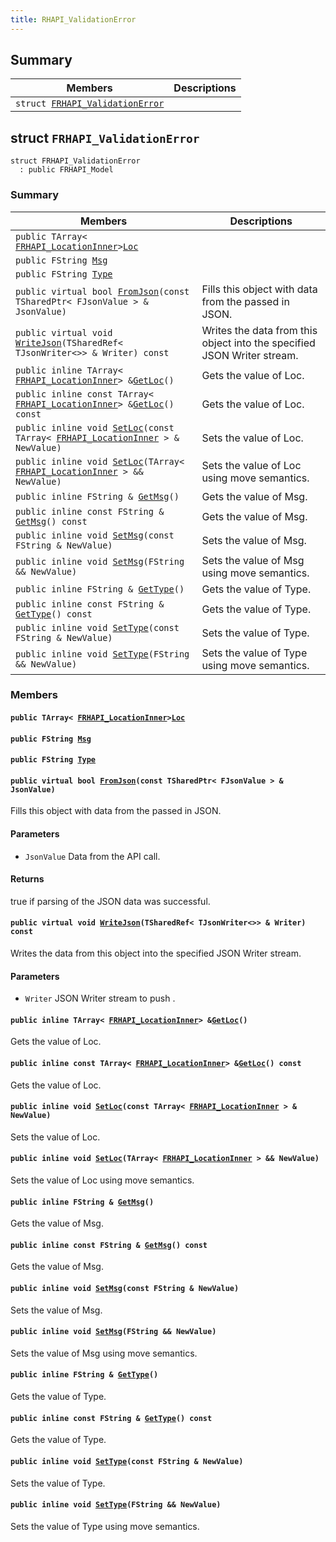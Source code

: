 ```yaml
---
title: RHAPI_ValidationError
---
```


## Summary

 Members                        | Descriptions                                
--------------------------------|---------------------------------------------
`struct `[`FRHAPI_ValidationError`](#structFRHAPI__ValidationError) | 

## struct `FRHAPI_ValidationError` <a id="structFRHAPI__ValidationError"></a>

```
struct FRHAPI_ValidationError
  : public FRHAPI_Model
```

### Summary

 Members                        | Descriptions                                
--------------------------------|---------------------------------------------
`public TArray< `[`FRHAPI_LocationInner`](RHAPI_LocationInner.md#structFRHAPI__LocationInner)` > `[`Loc`](#structFRHAPI__ValidationError_1a1a98d9fa06ac2d429c8dfc06f71e6095) | 
`public FString `[`Msg`](#structFRHAPI__ValidationError_1aad95bbd2a625698ef454b0b973bd3b4c) | 
`public FString `[`Type`](#structFRHAPI__ValidationError_1a8e9d427414bc73fe37828220e2cc8d18) | 
`public virtual bool `[`FromJson`](#structFRHAPI__ValidationError_1a5292552a28b325837314a85273c37612)`(const TSharedPtr< FJsonValue > & JsonValue)` | Fills this object with data from the passed in JSON.
`public virtual void `[`WriteJson`](#structFRHAPI__ValidationError_1ac3580685a3cb768c379729b0dd3cf771)`(TSharedRef< TJsonWriter<>> & Writer) const` | Writes the data from this object into the specified JSON Writer stream.
`public inline TArray< `[`FRHAPI_LocationInner`](RHAPI_LocationInner.md#structFRHAPI__LocationInner)` > & `[`GetLoc`](#structFRHAPI__ValidationError_1abf1227d9ef5b4a4238422c016c0859da)`()` | Gets the value of Loc.
`public inline const TArray< `[`FRHAPI_LocationInner`](RHAPI_LocationInner.md#structFRHAPI__LocationInner)` > & `[`GetLoc`](#structFRHAPI__ValidationError_1afee16f1cb4b4b1cff3be2fb367b9194b)`() const` | Gets the value of Loc.
`public inline void `[`SetLoc`](#structFRHAPI__ValidationError_1af21480c81ac669bd963361807082dc17)`(const TArray< `[`FRHAPI_LocationInner`](RHAPI_LocationInner.md#structFRHAPI__LocationInner)` > & NewValue)` | Sets the value of Loc.
`public inline void `[`SetLoc`](#structFRHAPI__ValidationError_1afdb49da714dbbe1b0c69169e998c883c)`(TArray< `[`FRHAPI_LocationInner`](RHAPI_LocationInner.md#structFRHAPI__LocationInner)` > && NewValue)` | Sets the value of Loc using move semantics.
`public inline FString & `[`GetMsg`](#structFRHAPI__ValidationError_1af87c82841237f79052cce426ba7c8f4e)`()` | Gets the value of Msg.
`public inline const FString & `[`GetMsg`](#structFRHAPI__ValidationError_1a033c4d3989361b189cbe719e9e3ada43)`() const` | Gets the value of Msg.
`public inline void `[`SetMsg`](#structFRHAPI__ValidationError_1a0bcdb73934d686e5aafaee2832f78e58)`(const FString & NewValue)` | Sets the value of Msg.
`public inline void `[`SetMsg`](#structFRHAPI__ValidationError_1a64ef8810e9829c350b2496da1f724bcf)`(FString && NewValue)` | Sets the value of Msg using move semantics.
`public inline FString & `[`GetType`](#structFRHAPI__ValidationError_1a1d00a847b3b555ad080655ebe0b5c261)`()` | Gets the value of Type.
`public inline const FString & `[`GetType`](#structFRHAPI__ValidationError_1a03c34fe18e8cbc74092d32accdc5d041)`() const` | Gets the value of Type.
`public inline void `[`SetType`](#structFRHAPI__ValidationError_1a78392f271dd7cdaf162aa11b1625d0df)`(const FString & NewValue)` | Sets the value of Type.
`public inline void `[`SetType`](#structFRHAPI__ValidationError_1adc9a82d4bbe035c68a23e59125f18112)`(FString && NewValue)` | Sets the value of Type using move semantics.

### Members

#### `public TArray< `[`FRHAPI_LocationInner`](RHAPI_LocationInner.md#structFRHAPI__LocationInner)` > `[`Loc`](#structFRHAPI__ValidationError_1a1a98d9fa06ac2d429c8dfc06f71e6095) <a id="structFRHAPI__ValidationError_1a1a98d9fa06ac2d429c8dfc06f71e6095"></a>

#### `public FString `[`Msg`](#structFRHAPI__ValidationError_1aad95bbd2a625698ef454b0b973bd3b4c) <a id="structFRHAPI__ValidationError_1aad95bbd2a625698ef454b0b973bd3b4c"></a>

#### `public FString `[`Type`](#structFRHAPI__ValidationError_1a8e9d427414bc73fe37828220e2cc8d18) <a id="structFRHAPI__ValidationError_1a8e9d427414bc73fe37828220e2cc8d18"></a>

#### `public virtual bool `[`FromJson`](#structFRHAPI__ValidationError_1a5292552a28b325837314a85273c37612)`(const TSharedPtr< FJsonValue > & JsonValue)` <a id="structFRHAPI__ValidationError_1a5292552a28b325837314a85273c37612"></a>

Fills this object with data from the passed in JSON.

#### Parameters
* `JsonValue` Data from the API call.

#### Returns
true if parsing of the JSON data was successful.

#### `public virtual void `[`WriteJson`](#structFRHAPI__ValidationError_1ac3580685a3cb768c379729b0dd3cf771)`(TSharedRef< TJsonWriter<>> & Writer) const` <a id="structFRHAPI__ValidationError_1ac3580685a3cb768c379729b0dd3cf771"></a>

Writes the data from this object into the specified JSON Writer stream.

#### Parameters
* `Writer` JSON Writer stream to push .

#### `public inline TArray< `[`FRHAPI_LocationInner`](RHAPI_LocationInner.md#structFRHAPI__LocationInner)` > & `[`GetLoc`](#structFRHAPI__ValidationError_1abf1227d9ef5b4a4238422c016c0859da)`()` <a id="structFRHAPI__ValidationError_1abf1227d9ef5b4a4238422c016c0859da"></a>

Gets the value of Loc.

#### `public inline const TArray< `[`FRHAPI_LocationInner`](RHAPI_LocationInner.md#structFRHAPI__LocationInner)` > & `[`GetLoc`](#structFRHAPI__ValidationError_1afee16f1cb4b4b1cff3be2fb367b9194b)`() const` <a id="structFRHAPI__ValidationError_1afee16f1cb4b4b1cff3be2fb367b9194b"></a>

Gets the value of Loc.

#### `public inline void `[`SetLoc`](#structFRHAPI__ValidationError_1af21480c81ac669bd963361807082dc17)`(const TArray< `[`FRHAPI_LocationInner`](RHAPI_LocationInner.md#structFRHAPI__LocationInner)` > & NewValue)` <a id="structFRHAPI__ValidationError_1af21480c81ac669bd963361807082dc17"></a>

Sets the value of Loc.

#### `public inline void `[`SetLoc`](#structFRHAPI__ValidationError_1afdb49da714dbbe1b0c69169e998c883c)`(TArray< `[`FRHAPI_LocationInner`](RHAPI_LocationInner.md#structFRHAPI__LocationInner)` > && NewValue)` <a id="structFRHAPI__ValidationError_1afdb49da714dbbe1b0c69169e998c883c"></a>

Sets the value of Loc using move semantics.

#### `public inline FString & `[`GetMsg`](#structFRHAPI__ValidationError_1af87c82841237f79052cce426ba7c8f4e)`()` <a id="structFRHAPI__ValidationError_1af87c82841237f79052cce426ba7c8f4e"></a>

Gets the value of Msg.

#### `public inline const FString & `[`GetMsg`](#structFRHAPI__ValidationError_1a033c4d3989361b189cbe719e9e3ada43)`() const` <a id="structFRHAPI__ValidationError_1a033c4d3989361b189cbe719e9e3ada43"></a>

Gets the value of Msg.

#### `public inline void `[`SetMsg`](#structFRHAPI__ValidationError_1a0bcdb73934d686e5aafaee2832f78e58)`(const FString & NewValue)` <a id="structFRHAPI__ValidationError_1a0bcdb73934d686e5aafaee2832f78e58"></a>

Sets the value of Msg.

#### `public inline void `[`SetMsg`](#structFRHAPI__ValidationError_1a64ef8810e9829c350b2496da1f724bcf)`(FString && NewValue)` <a id="structFRHAPI__ValidationError_1a64ef8810e9829c350b2496da1f724bcf"></a>

Sets the value of Msg using move semantics.

#### `public inline FString & `[`GetType`](#structFRHAPI__ValidationError_1a1d00a847b3b555ad080655ebe0b5c261)`()` <a id="structFRHAPI__ValidationError_1a1d00a847b3b555ad080655ebe0b5c261"></a>

Gets the value of Type.

#### `public inline const FString & `[`GetType`](#structFRHAPI__ValidationError_1a03c34fe18e8cbc74092d32accdc5d041)`() const` <a id="structFRHAPI__ValidationError_1a03c34fe18e8cbc74092d32accdc5d041"></a>

Gets the value of Type.

#### `public inline void `[`SetType`](#structFRHAPI__ValidationError_1a78392f271dd7cdaf162aa11b1625d0df)`(const FString & NewValue)` <a id="structFRHAPI__ValidationError_1a78392f271dd7cdaf162aa11b1625d0df"></a>

Sets the value of Type.

#### `public inline void `[`SetType`](#structFRHAPI__ValidationError_1adc9a82d4bbe035c68a23e59125f18112)`(FString && NewValue)` <a id="structFRHAPI__ValidationError_1adc9a82d4bbe035c68a23e59125f18112"></a>

Sets the value of Type using move semantics.

